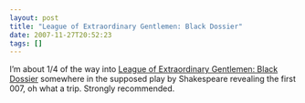 ```yaml
---
layout: post
title: "League of Extraordinary Gentlemen: Black Dossier"
date: 2007-11-27T20:52:23
tags: []
---
```


<p>I&#8217;m about 1/4 of the way into <a href="http://en.wikipedia.org/wiki/The_League_of_Extraordinary_Gentlemen:_The_Black_Dossier">League of Extraordinary Gentlemen: Black Dossier</a> somewhere in the supposed play by Shakespeare revealing the first 007, oh what a trip.  Strongly recommended.</p>

